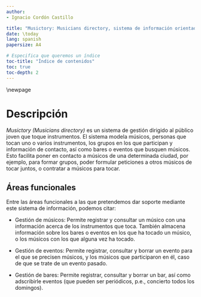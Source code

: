```yaml
---
author:
- Ignacio Cordón Castillo

title: "Musictory: Musicians directory, sistema de información orientado al público"
date: \today
lang: spanish
papersize: A4

# Especifica que queremos un índice
toc-title: "Índice de contenidos"
toc: true
toc-depth: 2
---
```


\newpage

# Descripción

*Musictory (Musicians directory)* es un sistema de gestión dirigido al público joven
que toque instrumentos. El sistema modela músicos, personas que tocan uno o varios
instrumentos, los grupos en los que participan y
información de contacto, así como bares o eventos que busquen músicos.
Esto facilita poner en contacto a músicos de una determinada ciudad, por ejemplo,
para formar grupos, poder formular peticiones a otros músicos de tocar juntos, o
contratar a músicos para tocar.

## Áreas funcionales

Entre las áreas funcionales a las que pretendemos dar soporte mediante este sistema
de información, podemos citar:

* Gestión de músicos: Permite registrar y consultar un músico con una información
acerca de los instrumentos que toca. También almacena información sobre los bares
o eventos en los que ha tocado un músico, o los músicos con los que alguna vez ha
tocado.

* Gestión de eventos: Permite registrar, consultar y borrar un evento para el que
se precisen músicos, y los músicos que participaron en él, caso de que se trate de
un evento pasado.

* Gestión de bares: Permite registrar, consultar y borrar un bar, así como
adscribirle eventos (que pueden ser periódicos, p.e., concierto todos los 
domingos).
